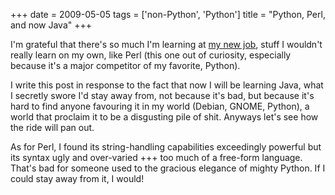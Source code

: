 +++
date = 2009-05-05
tags = ['non-Python', 'Python']
title = "Python, Perl, and now Java"
+++

I\'m grateful that there\'s so much I\'m learning at [my new job], stuff
I wouldn\'t really learn on my own, like Perl (this one out of
curiosity, especially because it\'s a major competitor of my favorite,
Python).

I write this post in response to the fact that now I will be learning
Java, what I secretly swore I\'d stay away from, not because it\'s bad,
but because it\'s hard to find anyone favouring it in my world (Debian,
GNOME, Python), a world that proclaim it to be a disgusting pile of
shit. Anyways let\'s see how the ride will pan out.

As for Perl, I found its string-handling capabilities exceedingly
powerful but its syntax ugly and over-varied +++ too much of a free-form
language. That\'s bad for someone used to the gracious elegance of
mighty Python. If I could stay away from it, I would!

  [my new job]: http://tshepang.net/me-got-meself-a-coding-job
